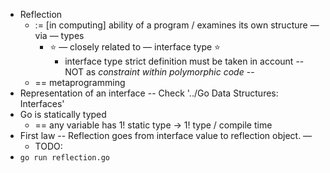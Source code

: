 * Reflection
  * := [in computing] ability of a program / examines its own structure — via — types
    * ⭐ — closely related to — interface type ⭐
      * interface type strict definition must be taken in account  -- NOT as _constraint within polymorphic code_ --
  * == metaprogramming
* Representation of an interface -- Check '../Go Data Structures: Interfaces'
* Go is statically typed
  * == any variable has 1! static type → 1! type / compile time
* First law -- Reflection goes from interface value to reflection object. —
  * TODO:
* `go run reflection.go`